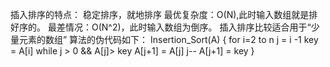 插入排序的特点：
稳定排序，就地排序
最优复杂度：O(N),此时输入数组就是排好序的。
最差情况：O(N^2)，此时输入数组为倒序。
插入排序比较适合用于“少量元素的数组”
算法的伪代码如下：
Insertion_Sort(A)
{
   for i=2 to n
       j = i -1
       key = A[i]
       while j > 0 && A[j]> key
             A[j+1] = A[j]
             j--
       A[j+1] = key 
}

